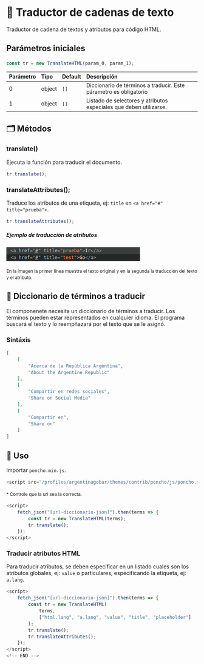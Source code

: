 # 📎 Traductor de cadenas de texto

Traductor de cadena de textos y atributos para código HTML. 

## Parámetros iniciales


```javascript
const tr = new TranslateHTML(param_0, param_1);
```


| Parámetro | Tipo | Default | Descripción |
|:---|:---|:---|:---| 
| 0 | object | `[]` | Diccionario de términos a traducir. Este párametro es obligatorio |
| 1 | object | `[]` | Listado de selectores y atributos especiales que deben utilizarse. |

## 🗂 Métodos

### translate()

Ejecuta la función para traducir el documento.

```javascript
tr.translate();
```

### translateAttributes();

Traduce los atributos de una etiqueta, ej: `title` en `<a href="#" title="prueba">`.

```javascript
tr.translateAttributes();
```
##### Ejemplo de traducción de atributos

![./img/example-1.png](./img/example-1.png)

<small>En la imagen la primer línea muestra el texto original y en la segunda la traducción del texto y el atributo.</small>

## 📙 Diccionario de términos a traducir

El componenete necesita un diccionario de términos a traducir. Los términos pueden estar representados en cualquier idioma. El programa buscará el texto y lo reempñazará por el texto que se le asignó. 

### Sintáxis

```json
[
    [
        "Acerca de la República Argentina",
        "About the Argentine Republic"
    ],
    [
        "Compartir en redes sociales",
        "Share on Social Media"
    ],
    [
        "Compartir en",
        "Share on"
    ]
]
```

## 🚀 Uso

Importar `poncho.min.js`.

```javascript
<script src="/profiles/argentinagobar/themes/contrib/poncho/js/poncho.min.js"></script>
```
<small>* Controle que la url sea la correcta.</small>


```js
<script>
    fetch_json("[url-diccionario-json]").then(terms => {
        const tr = new TranslateHTML(terms);
        tr.translate();
    });
</script>
```

### Traducir atributos HTML

Para traducir atributos, se deben especificar en un listado cuales son los atributos globales, ej: `value` o particulares, especificando la etiqueta, ej: `a.lang`.

```js
<script>
    fetch_json("[url-diccionario-json]").then(terms => {
        const tr = new TranslateHTML(
            terms, 
            ["html.lang", "a.lang", "value", "title", "placeholder"]
        );
        tr.translate();
        tr.translateAttributes();
    });
</script>
<!-- END -->
```
